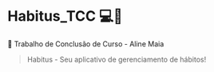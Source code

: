# Habitus_TCC 💻🌱
📌 Trabalho de Conclusão de Curso - Aline Maia
> Habitus - Seu aplicativo de gerenciamento de hábitos!
